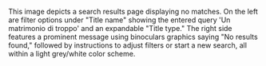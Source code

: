 This image depicts a search results page displaying no matches. On the left are filter options under "Title name" showing the entered query 'Un matrimonio di troppo' and an expandable "Title type." The right side features a prominent message using binoculars graphics saying "No results found," followed by instructions to adjust filters or start a new search, all within a light grey/white color scheme.